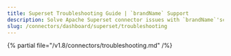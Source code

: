 ```yaml
---
title: Superset Troubleshooting Guide | `brandName` Support
description: Solve Apache Superset connector issues with `brandName`'scomprehensive troubleshooting guide. Fix common dashboard integration problems quickly.
slug: /connectors/dashboard/superset/troubleshooting
---
```


{% partial file="/v1.8/connectors/troubleshooting.md" /%}
